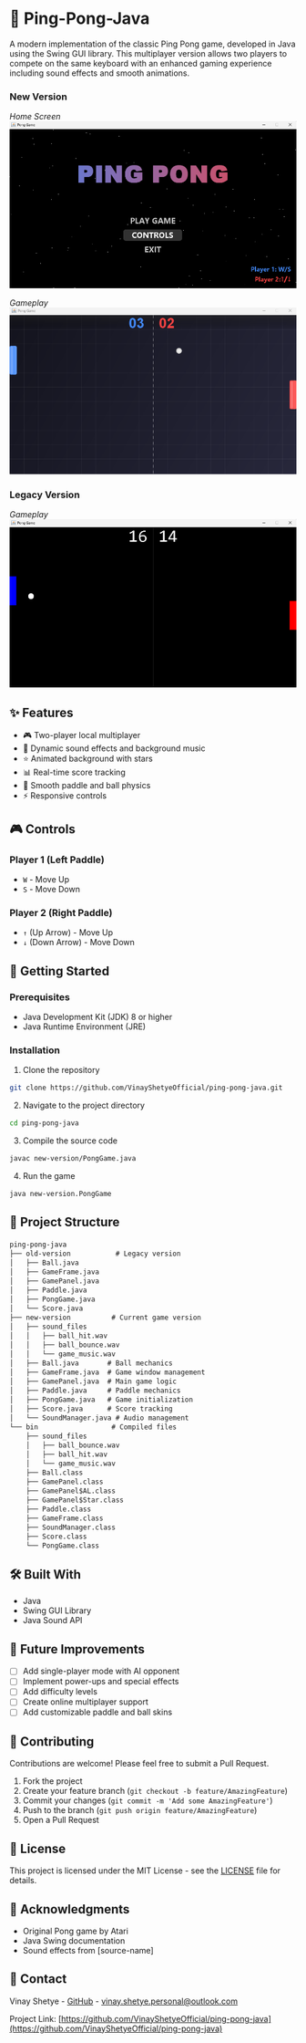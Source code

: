 # 🏓 Ping-Pong-Java

A modern implementation of the classic Ping Pong game, developed in Java using the Swing GUI library. This multiplayer version allows two players to compete on the same keyboard with an enhanced gaming experience including sound effects and smooth animations.

### New Version

_Home Screen_
![Home Screen](homescreen.png)

_Gameplay_
![Gameplay](gameplay.png)

### Legacy Version

_Gameplay_
![Gameplay](gameplay..png)

## ✨ Features

- 🎮 Two-player local multiplayer
- 🎵 Dynamic sound effects and background music
- ⭐ Animated background with stars
- 📊 Real-time score tracking
- 🎯 Smooth paddle and ball physics
- ⚡ Responsive controls

## 🎮 Controls

### Player 1 (Left Paddle)

- `W` - Move Up
- `S` - Move Down

### Player 2 (Right Paddle)

- `↑` (Up Arrow) - Move Up
- `↓` (Down Arrow) - Move Down

## 🚀 Getting Started

### Prerequisites

- Java Development Kit (JDK) 8 or higher
- Java Runtime Environment (JRE)

### Installation

1. Clone the repository

```bash
git clone https://github.com/VinayShetyeOfficial/ping-pong-java.git
```

2. Navigate to the project directory

```bash
cd ping-pong-java
```

3. Compile the source code

```bash
javac new-version/PongGame.java
```

4. Run the game

```bash
java new-version.PongGame
```

## 📁 Project Structure

```
ping-pong-java
├── old-version           # Legacy version
│   ├── Ball.java
│   ├── GameFrame.java
│   ├── GamePanel.java
│   ├── Paddle.java
│   ├── PongGame.java
│   └── Score.java
├── new-version          # Current game version
│   ├── sound_files
│   │   ├── ball_hit.wav
│   │   ├── ball_bounce.wav
│   │   └── game_music.wav
│   ├── Ball.java       # Ball mechanics
│   ├── GameFrame.java  # Game window management
│   ├── GamePanel.java  # Main game logic
│   ├── Paddle.java     # Paddle mechanics
│   ├── PongGame.java   # Game initialization
│   ├── Score.java      # Score tracking
│   └── SoundManager.java # Audio management
└── bin                  # Compiled files
    ├── sound_files
    │   ├── ball_bounce.wav
    │   ├── ball_hit.wav
    │   └── game_music.wav
    ├── Ball.class
    ├── GamePanel.class
    ├── GamePanel$AL.class
    ├── GamePanel$Star.class
    ├── Paddle.class
    ├── GameFrame.class
    ├── SoundManager.class
    ├── Score.class
    └── PongGame.class
```

## 🛠️ Built With

- Java
- Swing GUI Library
- Java Sound API

## 🎯 Future Improvements

- [ ] Add single-player mode with AI opponent
- [ ] Implement power-ups and special effects
- [ ] Add difficulty levels
- [ ] Create online multiplayer support
- [ ] Add customizable paddle and ball skins

## 🤝 Contributing

Contributions are welcome! Please feel free to submit a Pull Request.

1. Fork the project
2. Create your feature branch (`git checkout -b feature/AmazingFeature`)
3. Commit your changes (`git commit -m 'Add some AmazingFeature'`)
4. Push to the branch (`git push origin feature/AmazingFeature`)
5. Open a Pull Request

## 📝 License

This project is licensed under the MIT License - see the [LICENSE](LICENSE) file for details.

## 👏 Acknowledgments

- Original Pong game by Atari
- Java Swing documentation
- Sound effects from [source-name]

## 📧 Contact

Vinay Shetye - [GitHub](https://github.com/VinayShetyeOfficial) - vinay.shetye.personal@outlook.com

Project Link: [https://github.com/VinayShetyeOfficial/ping-pong-java](https://github.com/VinayShetyeOfficial/ping-pong-java)
